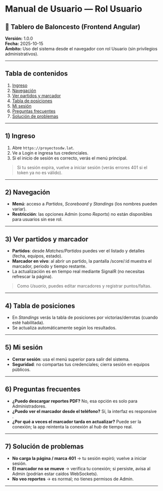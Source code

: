 # Manual de Usuario — **Rol Usuario**
## 🏀 Tablero de Baloncesto (Frontend Angular)

**Versión:** 1.0.0  
**Fecha:** 2025-10-15  
**Ámbito:** Uso del sistema desde el navegador con rol Usuario (sin privilegios administrativos).

---

## Tabla de contenidos
1. [Ingreso](#1-ingreso)  
2. [Navegación](#2-navegación)  
3. [Ver partidos y marcador](#3-ver-partidos-y-marcador)  
4. [Tabla de posiciones](#4-tabla-de-posiciones)  
5. [Mi sesión](#5-mi-sesión)  
6. [Preguntas frecuentes](#6-preguntas-frecuentes)  
7. [Solución de problemas](#7-solución-de-problemas)

---

## 1) Ingreso
1. Abre `https://proyectosdw.lat`.  
2. Ve a Login e ingresa tus credenciales.  
3. Si el inicio de sesión es correcto, verás el menú principal.

> Si tu sesión expira, vuelve a iniciar sesión (verás errores 401 si el token ya no es válido).

---

## 2) Navegación
- **Menú**: acceso a *Partidos*, *Scoreboard* y *Standings* (los nombres pueden variar).  
- **Restricción**: las opciones Admin (como *Reports*) no están disponibles para usuarios sin ese rol.

---

## 3) Ver partidos y marcador
- **Partidos**: desde *Matches/Partidos* puedes ver el listado y detalles (fecha, equipos, estado).  
- **Marcador en vivo**: al abrir un partido, la pantalla /score/:id muestra el marcador, periodo y tiempo restante.  
- La actualización es en tiempo real mediante SignalR (no necesitas refrescar la página).

> Como *Usuario*,  puedes editar marcadores y registrar puntos/faltas. 

---

## 4) Tabla de posiciones
- En *Standings* verás la tabla de posiciones por victorias/derrotas (cuando esté habilitada).  
- Se actualiza automáticamente según los resultados.

---

## 5) Mi sesión
- **Cerrar sesión**: usa el menú superior para salir del sistema.  
- **Seguridad**: no compartas tus credenciales; cierra sesión en equipos públicos.

---

## 6) Preguntas frecuentes
- **¿Puedo descargar reportes PDF?** No, esa opción es solo para Administradores.  
- **¿Puedo ver el marcador desde el teléfono?** Sí, la interfaz es responsive .  
- **¿Por qué a veces el marcador tarda en actualizar?** Puede ser la conexión; la app reintenta la conexión al *hub* de tiempo real.

---

## 7) Solución de problemas
- **No carga la página / marca 401** → tu sesión expiró; vuelve a iniciar sesión.  
- **El marcador no se mueve** → verifica tu conexión; si persiste, avisa al Admin (podrían estar caídos WebSockets).  
- **No veo reportes** → es normal; no tienes permisos de Admin.

---